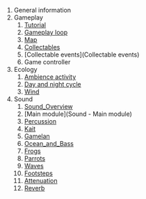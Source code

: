 1. General information
2. Gameplay
	1. [Tutorial](Gameplay%20-%20Tutorial.md)
	2. [Gameplay loop](Gameplay%20-%20Gameplay%20loop.md)
	3. [Map](Gameplay%20-%20Map.md)
	4. [Collectables](Gameplay%20-%20Collectables.md)
	5. [Collectable events](Collectable events)
	6. Game controller
3. Ecology
	1. [Ambience activity](Ecology_Ambience%20activity.md)
	2. [Day and night cycle](Ecology_Day-night_cycle.md)
	3. [Wind](Ecology_Wind.md)
4. Sound
	1. [Sound_Overview](Sound_Overview.md)
	2. [Main module](Sound - Main module)
	3. [Percussion](Sound_Percussion.md)
	4. [Kait](Sound_Kait.md)
	5. [Gamelan](Sound_Gamelan.md)
	6. [Ocean_and_Bass](Sound_Ocean_and_Bass.md)
	7. [Frogs](Sound_Frogs.md)
	8. [Parrots](Sound_Parrots.md)
	9. [Waves](Sound_Waves.md)
	10. [Footsteps](Sound_Footsteps.md)
	11. [Attenuation](Attenuation)
	12. [Reverb](Sound_Reverb.md)